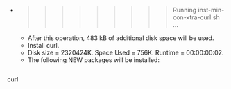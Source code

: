 * >>>>>>>>> Running inst-min-con-xtra-curl.sh ...
  * After this operation, 483 kB of additional disk space will be used.
  * Install curl.
  * Disk size = 2320424K. Space Used = 756K. Runtime = 00:00:00:02.
  * The following NEW packages will be installed:
  ```bash
curl
  ```
